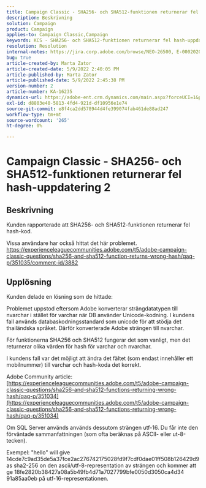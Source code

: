 ```yaml
---
title: Campaign Classic - SHA256- och SHA512-funktionen returnerar fel hash-uppdatering 2
description: Beskrivning
solution: Campaign
product: Campaign
applies-to: Campaign Classic,Campaign
keywords: KCS - SHA256- och SHA512-funktionen returnerar fel hash-uppdatering 2
resolution: Resolution
internal-notes: https://jira.corp.adobe.com/browse/NEO-26500, E-000202021, E-000148142
bug: true
article-created-by: Marta Zator
article-created-date: 5/9/2022 2:40:05 PM
article-published-by: Marta Zator
article-published-date: 5/9/2022 2:45:38 PM
version-number: 2
article-number: KA-16235
dynamics-url: https://adobe-ent.crm.dynamics.com/main.aspx?forceUCI=1&pagetype=entityrecord&etn=knowledgearticle&id=cac10be5-a5cf-ec11-a7b5-0022480a8e40
exl-id: d8803e40-5813-4fd4-921d-df10956e1e74
source-git-commit: e8f4ca2dd578944d4fe399074fab461de88ad247
workflow-type: tm+mt
source-wordcount: '265'
ht-degree: 0%

---
```


# Campaign Classic - SHA256- och SHA512-funktionen returnerar fel hash-uppdatering 2

## Beskrivning


Kunden rapporterade att SHA256- och SHA512-funktionen returnerar fel hash-kod.

Vissa användare har också hittat det här problemet.
https://experienceleaguecommunities.adobe.com/t5/adobe-campaign-classic-questions/sha256-and-sha512-function-returns-wrong-hash/qaq-p/351035/comment-id/3882


## Upplösning


Kunden delade en lösning som de hittade:

Problemet uppstod eftersom Adobe konverterar strängdatatypen till nvarchar i stället för varchar när DB använder Unicode-kodning.
I kundens fall används databaskodningsstandard som unicode för att stödja det thailändska språket. Därför konverterade Adobe strängen till nvarchar.

För funktionerna SHA256 och SHA512 fungerar det som vanligt, men det returnerar olika värden för hash för varchar och nvarchar.

I kundens fall var det möjligt att ändra det fältet (som endast innehåller ett mobilnummer) till varchar och hash-koda det korrekt.

Adobe Community article:
[https://experienceleaguecommunities.adobe.com/t5/adobe-campaign-classic-questions/sha256-and-sha512-functions-returning-wrong-hash/qaq-p/351034](https://experienceleaguecommunities.adobe.com/t5/adobe-campaign-classic-questions/sha256-and-sha512-functions-returning-wrong-hash/qaq-p/351034)



Om SQL Server används används dessutom strängen utf-16. Du får inte den förväntade sammanfattningen (som ofta beräknas på ASCII- eller ut-8-tecken).

Exempel: &quot;hello&quot; will give 14cde7c9ad35de5a37fce2ac276742175028fd9f7cdf0dae01ff508b126429d9 as sha2-256 on den ascii/utf-8-representation av strängen och kommer att ge 18fe2820b38427a08a5b49fb4d71a7027799bfe0050d3050ca4d34 91a85aa0eb på utf-16-representationen.
